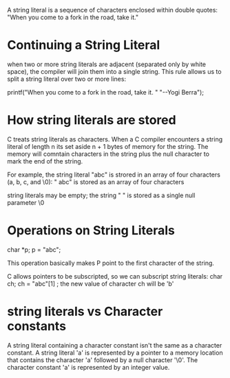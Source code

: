 A string literal is a sequence of characters enclosed within double quotes:
"When you come to a fork in the road, take it."

# Continuing a String Literal
when two or more string literals are adjacent (separated only by white space), the compiler will join them into a single string. This rule allows us to split a string literal over two or more lines:

printf("When you come to a fork in the road, take it. "
"--Yogi Berra");

# How string literals are stored
C treats string literals as characters.
When a C compiler encounters a string literal of length n its set aside n + 1 bytes of memory for the string.
The memory will comntain characters in the string plus the null character to mark the end of the string.

For example, the string literal "abc" is strored in an array of four characters
(a, b, c, and \0):
" abc" is stored as an array of four characters

string literals may be empty; the string " " is stored as a single null parameter \0


# Operations on String Literals
char *p;
p = "abc";

This operation basically makes P point to the first character of the string.

C allows pointers to be subscripted, so we can subscript string literals:
char ch;
ch = "abc"[1] ;
 the new value of character ch will be 'b'

# string literals vs Character constants
A string literal containing a character constant isn't the same as a character constant.
A string literal 'a' is represented by a pointer to a memory location that contains the character 'a' followed by a null character '\0'.
The character constant 'a' is represented by an integer value. 